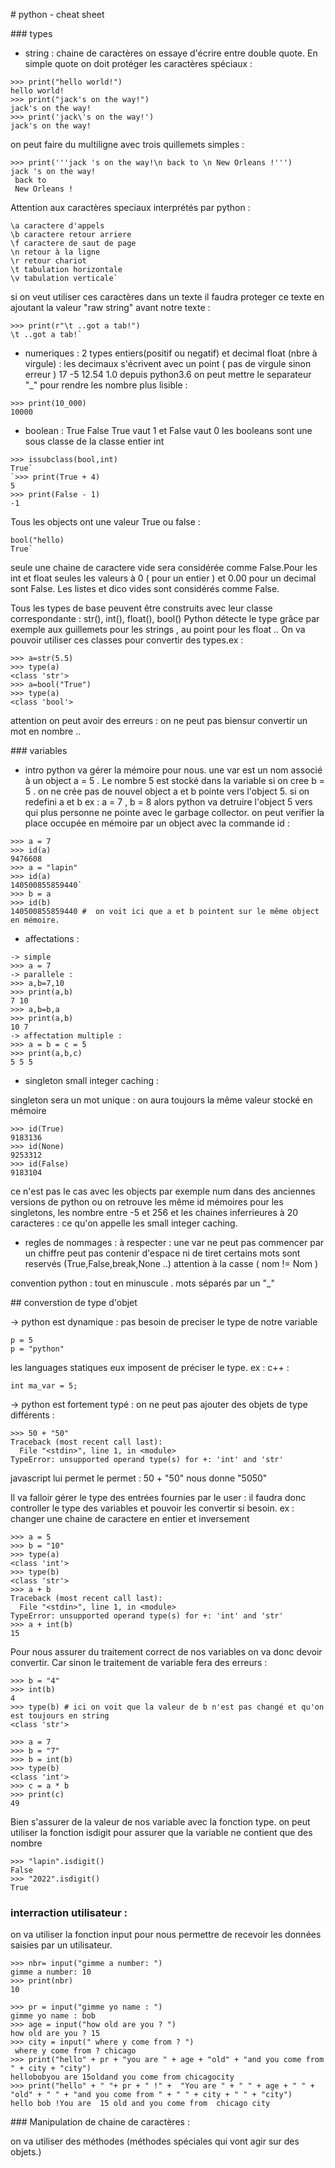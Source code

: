# python - cheat sheet 

### types
- string :
chaine de caractères
on essaye d'écrire entre double quote. En simple quote on doit protéger les caractères spéciaux :
```
>>> print("hello world!")
hello world!
>>> print("jack's on the way!")
jack's on the way!
>>> print('jack\'s on the way!')
jack's on the way!
```

on peut faire du multiligne avec trois quillemets simples :
```
>>> print('''jack 's on the way!\n back to \n New Orleans !''')
jack 's on the way!
 back to 
 New Orleans !
``` 

Attention aux caractères speciaux interprétés par python : 
```
\a caractere d'appels 
\b caractere retour arriere
\f caractere de saut de page
\n retour à la ligne
\r retour chariot 
\t tabulation horizontale
\v tabulation verticale`
```
si on veut utiliser ces caractères dans un texte il faudra proteger ce texte en ajoutant la valeur "raw string" avant notre texte :
```
>>> print(r"\t ..got a tab!")
\t ..got a tab!`
```
- numeriques :
2 types entiers(positif ou negatif) et decimal float (nbre à virgule) : les decimaux s'écrivent avec un point ( pas de virgule sinon erreur ) 
17 -5 12.54 1.0 
depuis python3.6 on peut mettre le separateur "_" pour rendre les nombre plus lisible :
```
>>> print(10_000)
10000
```
- boolean :
True False
True vaut 1 et False vaut 0 
les booleans sont une sous classe de la classe entier int 
```
>>> issubclass(bool,int)
True`
`>>> print(True + 4)
5
>>> print(False - 1)
-1
```
Tous les objects ont une valeur True ou false :
```
bool("hello)
True`
```
seule une chaine de caractere vide sera considérée comme False.Pour les int et float seules les valeurs à 0 ( pour un entier ) et 0.00 pour un decimal sont False.
Les listes et dico vides sont considérés comme False.

Tous les types de base peuvent être construits avec leur classe correspondante :
str(), int(), float(), bool()
Python détecte le type grâce par exemple aux guillemets pour les strings , au point pour les float ..
On va pouvoir utiliser ces classes pour convertir des types.ex :
```
>>> a=str(5.5)
>>> type(a)
<class 'str'>
>>> a=bool("True")
>>> type(a)
<class 'bool'>
```
attention on peut avoir des erreurs : on ne peut pas biensur convertir un mot en nombre ..

### variables

- intro
python va gérer la mémoire pour nous.
une var est un nom associé à un object 
a = 5 . 
Le nombre 5 est stocké dans la variable
si on cree b = 5 . on ne crée pas de nouvel object a et b pointe vers l'object 5.
si on redefini a et b ex : a = 7 , b = 8 alors python va detruire l'object 5 vers qui plus personne ne pointe avec le garbage collector.
on peut verifier la place occupée en mémoire par un object avec la commande id :
```
>>> a = 7
>>> id(a)
9476608
>>> a = "lapin"
>>> id(a)
140500855859440`
>>> b = a
>>> id(b)
140500855859440 #  on voit ici que a et b pointent sur le même object en mémoire.
```
- affectations :
```
-> simple 
>>> a = 7
-> parallele :
>>> a,b=7,10
>>> print(a,b)
7 10
>>> a,b=b,a
>>> print(a,b)
10 7
-> affectation multiple :
>>> a = b = c = 5 
>>> print(a,b,c)
5 5 5
```
- singleton  small integer caching :

singleton sera un mot unique :
on aura toujours la même valeur stocké en mémoire
```
>>> id(True)
9183136
>>> id(None)
9253312
>>> id(False)
9183104
```
ce n'est pas le cas avec les objects par exemple num dans des anciennes versions de python ou on retrouve les même id mémoires pour les singletons, les nombre entre -5 et 256 et les chaines inferrieures à 20 caracteres : ce qu'on appelle les small integer caching.

- regles de nommages :
à respecter :
une var ne peut pas commencer par un chiffre 
peut pas contenir d'espace ni de tiret 
certains mots sont reservés (True,False,break,None ..)
attention à la casse ( nom != Nom )

convention python :
tout en minuscule . mots séparés par un "_" 

## converstion de type d'objet 

-> python est dynamique : pas besoin de preciser le type de notre variable
```
p = 5
p = "python"
```
les languages statiques eux imposent de préciser le type. ex : c++ :

`int ma_var = 5;`

-> python est fortement typé :
on ne peut pas ajouter des objets de type différents :
```
>>> 50 + "50"
Traceback (most recent call last):
  File "<stdin>", line 1, in <module>
TypeError: unsupported operand type(s) for +: 'int' and 'str'
```
javascript lui permet le permet :
50 + "50" nous donne "5050" 

Il va falloir gérer le type des entrées fournies par le user : il faudra donc controller le type des variables et pouvoir les convertir si besoin.
ex : changer une chaine de caractere en entier et inversement 

```
>>> a = 5
>>> b = "10"
>>> type(a)
<class 'int'>
>>> type(b)
<class 'str'>
>>> a + b
Traceback (most recent call last):
  File "<stdin>", line 1, in <module>
TypeError: unsupported operand type(s) for +: 'int' and 'str'
>>> a + int(b)
15
```
Pour nous assurer du traitement correct de nos variables on va donc devoir convertir. Car sinon le traitement de variable fera des erreurs :
```
>>> b = "4"
>>> int(b)
4
>>> type(b) # ici on voit que la valeur de b n'est pas changé et qu'on est toujours en string 
<class 'str'>
```
```
>>> a = 7
>>> b = "7"
>>> b = int(b)
>>> type(b)
<class 'int'>
>>> c = a * b
>>> print(c)
49
```

Bien s'assurer de la valeur de nos variable avec la fonction type.
on peut utiliser la fonction isdigit pour assurer que la variable ne contient que des nombre 
```
>>> "lapin".isdigit()
False
>>> "2022".isdigit()
True
```

### interraction utilisateur :

on va utiliser la fonction input pour nous permettre de recevoir les données saisies par un utilisateur.
```
>>> nbr= input("gimme a number: ")
gimme a number: 10
>>> print(nbr)
10
```

```
>>> pr = input("gimme yo name : ")
gimme yo name : bob
>>> age = input("how old are you ? ")
how old are you ? 15
>>> city = input(" where y come from ? ")
 where y come from ? chicago
>>> print("hello" + pr + "you are " + age + "old" + "and you come from " + city + "city")
hellobobyou are 15oldand you come from chicagocity
>>> print("hello" + " "+ pr + " !" +  "You are " + " " + age + " " + "old" + " " + "and you come from " + " " + city + " " + "city")
hello bob !You are  15 old and you come from  chicago city
```
### Manipulation de chaine de caractères :

on va utiliser des méthodes (méthodes spéciales qui vont agir sur des objets.)




